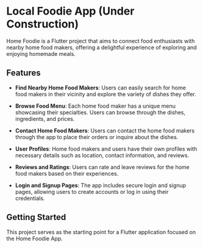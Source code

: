 # Local Foodie App (Under Construction)

Home Foodie is a Flutter project that aims to connect food enthusiasts with nearby home food makers, offering a delightful experience of exploring and enjoying homemade meals.

## Features

- **Find Nearby Home Food Makers**: Users can easily search for home food makers in their vicinity and explore the variety of dishes they offer.

- **Browse Food Menu**: Each home food maker has a unique menu showcasing their specialties. Users can browse through the dishes, ingredients, and prices.

- **Contact Home Food Makers**: Users can contact the home food makers through the app to place their orders or inquire about the dishes.

- **User Profiles**: Home food makers and users have their own profiles with necessary details such as location, contact information, and reviews.

- **Reviews and Ratings**: Users can rate and leave reviews for the home food makers based on their experiences.

- **Login and Signup Pages**: The app includes secure login and signup pages, allowing users to create accounts or log in using their credentials.

## Getting Started

This project serves as the starting point for a Flutter application focused on the Home Foodie App.


